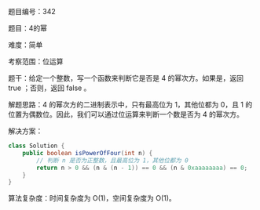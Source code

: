 题目编号：342

题目：4的幂

难度：简单

考察范围：位运算

题干：给定一个整数，写一个函数来判断它是否是 4 的幂次方。如果是，返回 true ；否则，返回 false 。

解题思路：4 的幂次方的二进制表示中，只有最高位为 1，其他位都为 0，且 1 的位置为偶数位。因此，我们可以通过位运算来判断一个数是否为 4 的幂次方。

解决方案：

```java
class Solution {
    public boolean isPowerOfFour(int n) {
        // 判断 n 是否为正整数，且最高位为 1，其他位都为 0
        return n > 0 && (n & (n - 1)) == 0 && (n & 0xaaaaaaaa) == 0;
    }
}
```

算法复杂度：时间复杂度为 O(1)，空间复杂度为 O(1)。